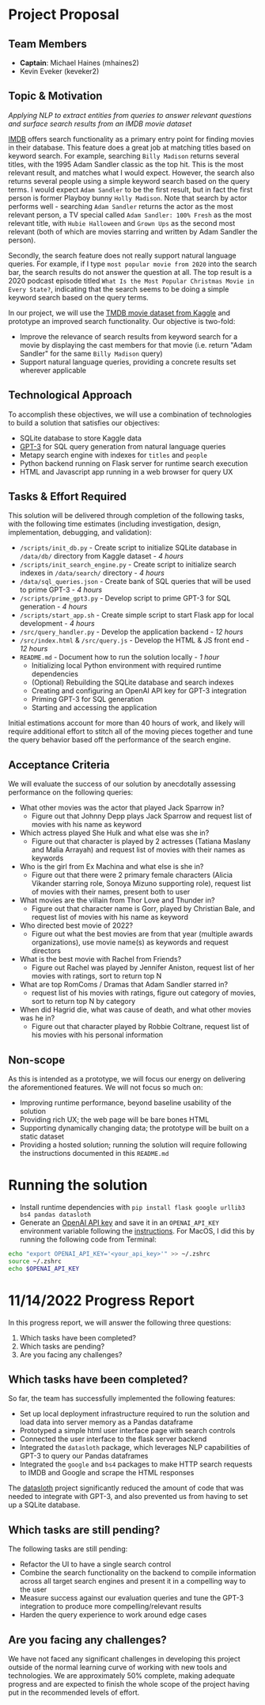 # Project Proposal

## Team Members

* **Captain**: Michael Haines (mhaines2)
* Kevin Eveker (keveker2)

## Topic & Motivation

*Applying NLP to extract entities from queries to answer relevant questions and surface search results from an IMDB movie dataset*

[IMDB](https://imdb.com) offers search functionality as a primary entry point for finding movies in their database.  This feature does a great job at matching titles based on keyword search. For example, searching `Billy Madison` returns several titles, with the 1995 Adam Sandler classic as the top hit. This is the most relevant result, and matches what I would expect. However, the search also returns several people using a simple keyword search based on the query terms. I would expect `Adam Sandler` to be the first result, but in fact the first person is former Playboy bunny `Holly Madison`. Note that search by actor performs well - searching `Adam Sandler` returns the actor as the most relevant person, a TV special called `Adam Sandler: 100% Fresh` as the most relevant title, with `Hubie Halloween` and `Grown Ups` as the second most relevant (both of which are movies starring and written by Adam Sandler the person).

Secondly, the search feature does not really support natural language queries. For example, if I type `most popular movie from 2020` into the search bar, the search results do not answer the question at all. The top result is a 2020 podcast episode titled `What Is the Most Popular Christmas Movie in Every State?`, indicating that the search seems to be doing a simple keyword search based on the query terms.

In our project, we will use the [TMDB movie dataset from Kaggle](https://www.kaggle.com/datasets/tmdb/tmdb-movie-metadata) and prototype an improved search functionality. Our objective is two-fold:

* Improve the relevance of search results from keyword search for a movie by displaying the cast members for that movie (i.e. return "Adam Sandler" for the same `Billy Madison` query)
* Support natural language queries, providing a concrete results set wherever applicable

## Technological Approach

To accomplish these objectives, we will use a combination of technologies to build a solution that satisfies our objectives:

* SQLite database to store Kaggle data
* [GPT-3](https://openai.com/api/) for SQL query generation from natural language queries
* Metapy search engine with indexes for `titles` and `people`
* Python backend running on Flask server for runtime search execution
* HTML and Javascript app running in a web browser for query UX

## Tasks & Effort Required

This solution will be delivered through completion of the following tasks, with the following time estimates (including investigation, design, implementation, debugging, and validation):

* `/scripts/init_db.py` - Create script to initialize SQLite database in `/data/db/` directory from Kaggle dataset - *4 hours*
* `/scripts/init_search_engine.py` - Create script to initialize search indexes in `/data/search/` directory - *4 hours*
* `/data/sql_queries.json` - Create bank of SQL queries that will be used to prime GPT-3 - *4 hours*
* `/scripts/prime_gpt3.py` - Develop script to prime GPT-3 for SQL generation - *4 hours*
* `/scripts/start_app.sh` - Create simple script to start Flask app for local development - *4 hours*
* `/src/query_handler.py` - Develop the application backend - *12 hours*
* `/src/index.html` & `/src/query.js` - Develop the HTML & JS front end - *12 hours*
* `README.md` - Document how to run the solution locally - *1 hour*
    * Initializing local Python environment with required runtime dependencies
    * (Optional) Rebuilding the SQLite database and search indexes
    * Creating and configuring an OpenAI API key for GPT-3 integration
    * Priming GPT-3 for SQL generation
    * Starting and accessing the application

Initial estimations account for more than 40 hours of work, and likely will require additional effort to stitch all of the moving pieces together and tune the query behavior based off the performance of the search engine.

## Acceptance Criteria

We will evaluate the success of our solution by anecdotally assessing performance on the following queries:

* What other movies was the actor that played Jack Sparrow in?
    * Figure out that Johnny Depp plays Jack Sparrow and request list of movies with his name as keyword
* Which actress played She Hulk and what else was she in?
    * Figure out that character is played by 2 actresses (Tatiana Maslany and Malia Arrayah) and request list of movies with their names as keywords
* Who is the girl from Ex Machina and what else is she in?
    * Figure out that there were 2 primary female characters (Alicia Vikander starring role, Sonoya Mizuno supporting role), request list of movies with their names, present both to user
* What movies are the villain from Thor Love and Thunder in?
    * Figure out that character name is Gorr, played by Christian Bale, and request list of movies with his name as keyword
* Who directed best movie of 2022?
    * Figure out what the best movies are from that year (multiple awards organizations), use movie name(s) as keywords and request directors
* What is the best movie with Rachel from Friends?
    * Figure out Rachel was played by Jennifer Aniston, request list of her movies with ratings, sort to return top N
* What are top RomComs / Dramas that Adam Sandler starred in?
    * request list of his movies with ratings, figure out category of movies, sort to return top N by category
* When did Hagrid die, what was cause of death, and what other movies was he in?
    * Figure out that character played by Robbie Coltrane, request list of his movies with his personal information

## Non-scope

As this is intended as a prototype, we will focus our energy on delivering the aforementioned features. We will not focus so much on:

* Improving runtime performance, beyond baseline usability of the solution
* Providing rich UX; the web page will be bare bones HTML
* Supporting dynamically changing data; the prototype will be built on a static dataset
* Providing a hosted solution; running the solution will require following the instructions documented in this `README.md`

# Running the solution

* Install runtime dependencies with `pip install flask google urllib3 bs4 pandas datasloth`
* Generate an [OpenAI API key](https://beta.openai.com/account/api-keys) and save it in an `OPENAI_API_KEY` environment variable following the [instructions](https://help.openai.com/en/articles/5112595-best-practices-for-api-key-safety). For MacOS, I did this by running the following code from Terminal:

```bash
echo "export OPENAI_API_KEY='<your_api_key>'" >> ~/.zshrc
source ~/.zshrc
echo $OPENAI_API_KEY
```

# 11/14/2022 Progress Report

In this progress report, we will answer the following three questions:

1. Which tasks have been completed?
1. Which tasks are pending?
1. Are you facing any challenges?

## Which tasks have been completed?
So far, the team has successfully implemented the following features:

* Set up local deployment infrastructure required to run the solution and load data into server memory as a Pandas dataframe
* Prototyped a simple html user interface page with search controls
* Connected the user interface to the flask server backend
* Integrated the `datasloth` package, which leverages NLP capabilities of GPT-3 to query our Pandas dataframes
* Integrated the `google` and `bs4` packages to make HTTP search requests to IMDB and Google and scrape the HTML responses

The [datasloth](https://github.com/ibestvina/datasloth) project significantly reduced the amount of code that was needed to integrate with GPT-3, and also prevented us from having to set up a SQLite database.

## Which tasks are still pending?
The following tasks are still pending:

* Refactor the UI to have a single search control
* Combine the search functionality on the backend to compile information across all target search engines and present it in a compelling way to the user
* Measure success against our evaluation queries and tune the GPT-3 integration to produce more compelling/relevant results
* Harden the query experience to work around edge cases

## Are you facing any challenges?
We have not faced any significant challenges in developing this project outside of the normal learning curve of working with new tools and technologies. We are approximately 50% complete, making adequate progress and are expected to finish the whole scope of the project having put in the recommended levels of effort.